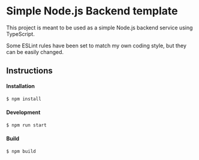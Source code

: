 # Simple Node.js Backend template

This project is meant to be used as a simple Node.js backend service using TypeScript.

Some ESLint rules have been set to match my own coding style, but they can be easily changed.

## Instructions
#### Installation
```bash
$ npm install
```

#### Development
```bash
$ npm run start
```

#### Build
```bash
$ npm build
```
